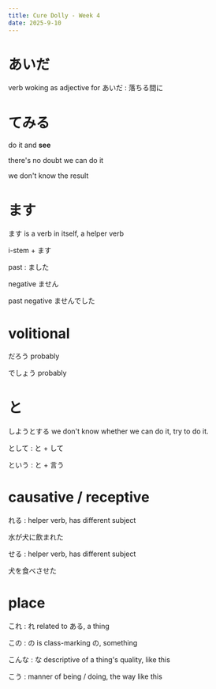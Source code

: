 ```yaml
---
title: Cure Dolly - Week 4
date: 2025-9-10 
---
```


# あいだ

verb woking as adjective for あいだ : 落ちる間に

# てみる

do it and **see**

there's no doubt we can do it

we don't know the result

# ます

ます is a verb in itself, a helper verb

i-stem + ます

past : ました

negative ません

past negative ませんでした

# volitional 

だろう probably

でしょう probably

# と

しようとする we don't know whether we can do it, try to do it.

として : と + して

という : と + 言う

# causative / receptive

れる : helper verb, has different subject

水が犬に飲まれた

せる : helper verb, has different subject

犬を食べさせた

# place

これ : れ related to ある, a thing

この : の is class-marking の, something

こんな : な descriptive of a thing's quality, like this

こう : manner of being / doing, the way like this




